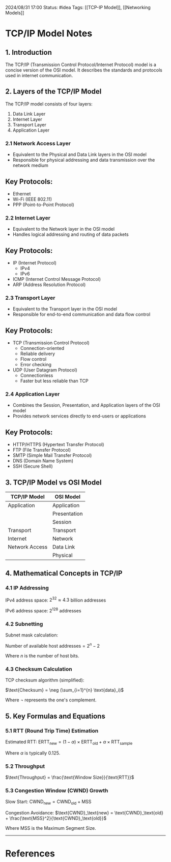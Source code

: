2024/08/31 17:00
Status: #idea
Tags: [[TCP-IP Model]], [[Networking Models]]

# TCP/IP Model Notes

## 1. Introduction

The TCP/IP (Transmission Control Protocol/Internet Protocol) model is a concise version of the OSI model. It describes the standards and protocols used in internet communication.

## 2. Layers of the TCP/IP Model

The TCP/IP model consists of four layers:

1. Data Link Layer
2. Internet Layer
3. Transport Layer
4. Application Layer

### 2.1 Network Access Layer

- Equivalent to the Physical and Data Link layers in the OSI model
- Responsible for physical addressing and data transmission over the network medium

## Key Protocols:

- Ethernet
- Wi-Fi (IEEE 802.11)
- PPP (Point-to-Point Protocol)

### 2.2 Internet Layer

- Equivalent to the Network layer in the OSI model
- Handles logical addressing and routing of data packets

## Key Protocols:

- IP (Internet Protocol)
    - IPv4
    - IPv6
- ICMP (Internet Control Message Protocol)
- ARP (Address Resolution Protocol)

### 2.3 Transport Layer

- Equivalent to the Transport layer in the OSI model
- Responsible for end-to-end communication and data flow control

## Key Protocols:

- TCP (Transmission Control Protocol)
    - Connection-oriented
    - Reliable delivery
    - Flow control
    - Error checking
- UDP (User Datagram Protocol)
    - Connectionless
    - Faster but less reliable than TCP

### 2.4 Application Layer

- Combines the Session, Presentation, and Application layers of the OSI model
- Provides network services directly to end-users or applications

## Key Protocols:

- HTTP/HTTPS (Hypertext Transfer Protocol)
- FTP (File Transfer Protocol)
- SMTP (Simple Mail Transfer Protocol)
- DNS (Domain Name System)
- SSH (Secure Shell)

## 3. TCP/IP Model vs OSI Model

|TCP/IP Model|OSI Model|
|---|---|
|Application|Application|
||Presentation|
||Session|
|Transport|Transport|
|Internet|Network|
|Network Access|Data Link|
||Physical|

## 4. Mathematical Concepts in TCP/IP

### 4.1 IP Addressing

IPv4 address space: $2^{32} \approx 4.3$ billion addresses

IPv6 address space: $2^{128}$ addresses

### 4.2 Subnetting

Subnet mask calculation:

$\text{Number of available host addresses} = 2^n - 2$

Where $n$ is the number of host bits.

### 4.3 Checksum Calculation

TCP checksum algorithm (simplified):

$\text{Checksum} = \neg (\sum_{i=1}^{n} \text{data}_i)$

Where $\neg$ represents the one's complement.

## 5. Key Formulas and Equations

### 5.1 RTT (Round Trip Time) Estimation

Estimated RTT: $\text{ERTT}_\text{new} = (1-\alpha) \times \text{ERTT}_\text{old} + \alpha \times \text{RTT}_\text{sample}$

Where $\alpha$ is typically 0.125.

### 5.2 Throughput

$\text{Throughput} = \frac{\text{Window Size}}{\text{RTT}}$

### 5.3 Congestion Window (CWND) Growth

Slow Start: $\text{CWND}_\text{new} = \text{CWND}_\text{old} + \text{MSS}$

Congestion Avoidance: $\text{CWND}_\text{new} = \text{CWND}_\text{old} + \frac{\text{MSS}^2}{\text{CWND}_\text{old}}$

Where MSS is the Maximum Segment Size.







---
# References
